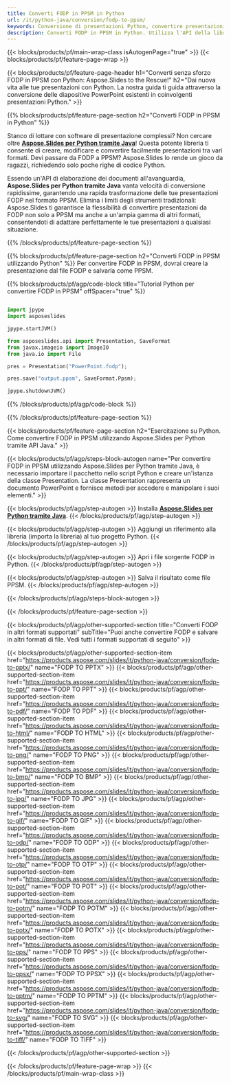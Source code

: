 ```yaml
---
title: Converti FODP in PPSM in Python
url: /it/python-java/conversion/fodp-to-ppsm/
keywords: Conversione di presentazioni Python, convertire presentazioni in Python, Python per presentazioni, Aspose.Slides Python, conversione da FODP a PPSM, libreria di presentazioni Python
description: Converti FODP in PPSM in Python. Utilizza l'API della libreria Python per convertire i file FODP in PPSM
---
```


{{< blocks/products/pf/main-wrap-class isAutogenPage="true" >}}
{{< blocks/products/pf/feature-page-wrap >}}

{{< blocks/products/pf/feature-page-header h1="Converti senza sforzo FODP in PPSM con Python: Aspose.Slides to the Rescue!" h2="Dai nuova vita alle tue presentazioni con Python. La nostra guida ti guida attraverso la conversione delle diapositive PowerPoint esistenti in coinvolgenti presentazioni Python." >}}

{{% blocks/products/pf/feature-page-section h2="Converti FODP in PPSM in Python" %}}

Stanco di lottare con software di presentazione complessi? Non cercare oltre [**Aspose.Slides per Python tramite Java**](https://products.aspose.com/slides/it/python-java/)! Questa potente libreria ti consente di creare, modificare e convertire facilmente presentazioni tra vari formati. Devi passare da FODP a PPSM? Aspose.Slides lo rende un gioco da ragazzi, richiedendo solo poche righe di codice Python.

Essendo un'API di elaborazione dei documenti all'avanguardia, **Aspose.Slides per Python tramite Java** vanta velocità di conversione rapidissime, garantendo una rapida trasformazione delle tue presentazioni FODP nel formato PPSM. Elimina i limiti degli strumenti tradizionali: Aspose.Slides ti garantisce la flessibilità di convertire presentazioni da FODP non solo a PPSM ma anche a un'ampia gamma di altri formati, consentendoti di adattare perfettamente le tue presentazioni a qualsiasi situazione.

{{% /blocks/products/pf/feature-page-section %}}

{{% blocks/products/pf/feature-page-section  h2="Converti FODP in PPSM utilizzando Python" %}}
Per convertire FODP in PPSM, dovrai creare la presentazione dal file FODP e salvarla come PPSM.

{{% blocks/products/pf/agp/code-block title="Tutorial Python per convertire FODP in PPSM" offSpacer="true" %}}

```python

import jpype
import asposeslides

jpype.startJVM()

from asposeslides.api import Presentation, SaveFormat
from javax.imageio import ImageIO
from java.io import File

pres = Presentation("PowerPoint.fodp");

pres.save("output.ppsm", SaveFormat.Ppsm);

jpype.shutdownJVM()
```


{{% /blocks/products/pf/agp/code-block %}}

{{% /blocks/products/pf/feature-page-section %}}

{{< blocks/products/pf/feature-page-section  h2="Esercitazione su Python. Come convertire FODP in PPSM utilizzando Aspose.Slides per Python tramite API Java." >}}

{{< blocks/products/pf/agp/steps-block-autogen name="Per convertire FODP in PPSM utilizzando Aspose.Slides per Python tramite Java, è necessario importare il pacchetto nello script Python e creare un'istanza della classe Presentation. La classe Presentation rappresenta un documento PowerPoint e fornisce metodi per accedere e manipolare i suoi elementi." >}}

{{< blocks/products/pf/agp/step-autogen >}}
Installa [**Aspose.Slides per Python tramite Java**](https://products.aspose.com/slides/it/python-java/).
{{< /blocks/products/pf/agp/step-autogen >}}

{{< blocks/products/pf/agp/step-autogen >}}
Aggiungi un riferimento alla libreria (importa la libreria) al tuo progetto Python.
{{< /blocks/products/pf/agp/step-autogen >}}

{{< blocks/products/pf/agp/step-autogen >}}
Apri i file sorgente FODP in Python.
{{< /blocks/products/pf/agp/step-autogen >}}

{{< blocks/products/pf/agp/step-autogen >}}
Salva il risultato come file PPSM.
{{< /blocks/products/pf/agp/step-autogen >}}

{{< /blocks/products/pf/agp/steps-block-autogen >}}

{{< /blocks/products/pf/feature-page-section >}}

{{< blocks/products/pf/agp/other-supported-section title="Converti FODP in altri formati supportati" subTitle="Puoi anche convertire FODP e salvare in altri formati di file. Vedi tutti i formati supportati di seguito" >}}

{{< blocks/products/pf/agp/other-supported-section-item href="https://products.aspose.com/slides/it/python-java/conversion/fodp-to-pptx/" name="FODP TO PPTX" >}}
{{< blocks/products/pf/agp/other-supported-section-item href="https://products.aspose.com/slides/it/python-java/conversion/fodp-to-ppt/" name="FODP TO PPT" >}}
{{< blocks/products/pf/agp/other-supported-section-item href="https://products.aspose.com/slides/it/python-java/conversion/fodp-to-pdf/" name="FODP TO PDF" >}}
{{< blocks/products/pf/agp/other-supported-section-item href="https://products.aspose.com/slides/it/python-java/conversion/fodp-to-html/" name="FODP TO HTML" >}}
{{< blocks/products/pf/agp/other-supported-section-item href="https://products.aspose.com/slides/it/python-java/conversion/fodp-to-png/" name="FODP TO PNG" >}}
{{< blocks/products/pf/agp/other-supported-section-item href="https://products.aspose.com/slides/it/python-java/conversion/fodp-to-bmp/" name="FODP TO BMP" >}}
{{< blocks/products/pf/agp/other-supported-section-item href="https://products.aspose.com/slides/it/python-java/conversion/fodp-to-jpg/" name="FODP TO JPG" >}}
{{< blocks/products/pf/agp/other-supported-section-item href="https://products.aspose.com/slides/it/python-java/conversion/fodp-to-gif/" name="FODP TO GIF" >}}
{{< blocks/products/pf/agp/other-supported-section-item href="https://products.aspose.com/slides/it/python-java/conversion/fodp-to-odp/" name="FODP TO ODP" >}}
{{< blocks/products/pf/agp/other-supported-section-item href="https://products.aspose.com/slides/it/python-java/conversion/fodp-to-otp/" name="FODP TO OTP" >}}
{{< blocks/products/pf/agp/other-supported-section-item href="https://products.aspose.com/slides/it/python-java/conversion/fodp-to-pot/" name="FODP TO POT" >}}
{{< blocks/products/pf/agp/other-supported-section-item href="https://products.aspose.com/slides/it/python-java/conversion/fodp-to-potm/" name="FODP TO POTM" >}}
{{< blocks/products/pf/agp/other-supported-section-item href="https://products.aspose.com/slides/it/python-java/conversion/fodp-to-potx/" name="FODP TO POTX" >}}
{{< blocks/products/pf/agp/other-supported-section-item href="https://products.aspose.com/slides/it/python-java/conversion/fodp-to-pps/" name="FODP TO PPS" >}}
{{< blocks/products/pf/agp/other-supported-section-item href="https://products.aspose.com/slides/it/python-java/conversion/fodp-to-ppsx/" name="FODP TO PPSX" >}}
{{< blocks/products/pf/agp/other-supported-section-item href="https://products.aspose.com/slides/it/python-java/conversion/fodp-to-pptm/" name="FODP TO PPTM" >}}
{{< blocks/products/pf/agp/other-supported-section-item href="https://products.aspose.com/slides/it/python-java/conversion/fodp-to-svg/" name="FODP TO SVG" >}}
{{< blocks/products/pf/agp/other-supported-section-item href="https://products.aspose.com/slides/it/python-java/conversion/fodp-to-tiff/" name="FODP TO TIFF" >}}


{{< /blocks/products/pf/agp/other-supported-section >}}

{{< /blocks/products/pf/feature-page-wrap >}}
{{< /blocks/products/pf/main-wrap-class >}}